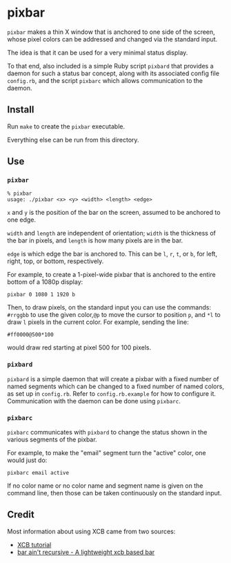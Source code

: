 # pixbar

`pixbar` makes a thin X window that is anchored to one side of the screen, whose pixel colors can be addressed and changed via the standard input.

The idea is that it can be used for a very minimal status display.

To that end, also included is a simple Ruby script `pixbard` that provides a daemon for such a status bar concept, along with its associated config file `config.rb`, and the script `pixbarc` which allows communication to the daemon.

## Install

Run `make` to create the `pixbar` executable.

Everything else can be run from this directory.

## Use

### `pixbar`

    % pixbar
    usage: ./pixbar <x> <y> <width> <length> <edge>

`x` and `y` is the position of the bar on the screen, assumed to be anchored to one edge.

`width` and `length` are independent of orientation; `width` is the thickness of the bar in pixels, and `length` is how many pixels are in the bar.

`edge` is which edge the bar is anchored to.  This can be `l`, `r`, `t`, or `b`, for left, right, top, or bottom, respectively.

For example, to create a 1-pixel-wide pixbar that is anchored to the entire bottom of a 1080p display:

    pixbar 0 1080 1 1920 b

Then, to draw pixels, on the standard input you can use the commands: `#rrggbb` to use the given color,`@p` to move the cursor to position `p`, and `*l` to draw `l` pixels in the current color.  For example, sending the line:

    #ff0000@500*100

would draw red starting at pixel 500 for 100 pixels.

### `pixbard`

`pixbard` is a simple daemon that will create a pixbar with a fixed number of named segments which can be changed to a fixed number of named colors, as set up in `config.rb`.  Refer to `config.rb.example` for how to configure it.  Communication with the daemon can be done using `pixbarc`.

### `pixbarc`

`pixbarc` communicates with `pixbard` to change the status shown in the various segments of the pixbar.

For example, to make the "email" segment turn the "active" color, one would just do:

    pixbarc email active

If no color name or no color name and segment name is given on the command line, then those can be taken continuously on the standard input.

## Credit

Most information about using XCB came from two sources:

- [XCB tutorial](http://xcb.freedesktop.org/tutorial/)
- [bar ain't recursive - A lightweight xcb based bar](https://github.com/LemonBoy/bar)
